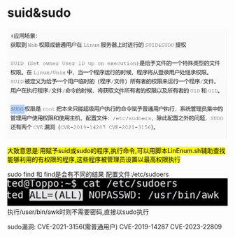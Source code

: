 # suid&sudo
![](vx_images/385125893573454.png)

<mark>大致意思是:用赋予suid或sudo的程序,执行命令,可以用脚本LinEnum.sh辅助查找能够利用的有权限的程序,这些程序被管理员设置以最高权限执行</mark>

sudo find 和 find是会有不同的结果
配置文件:/etc/sudoers
![](vx_images/519671570821578.png)
执行/user/bin/awk时则不需要密码,直接以sudo执行

sudo漏洞:
CVE-2021-3156(需普通用户)
CVE-2019-14287
CVE-2023-22809